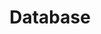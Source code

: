 ---
layout: database-doc
title: Database
svg: database
permalink: /database/
date_updated: "September 20, 2022"
completion_time: 60 Hours
---